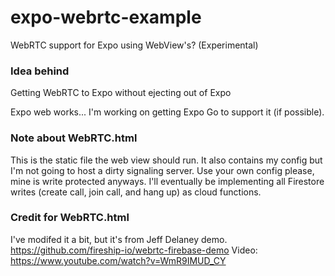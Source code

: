# expo-webrtc-example
WebRTC support for Expo using WebView's? (Experimental)

### __Idea behind__
Getting WebRTC to Expo without ejecting out of Expo

Expo web works... I'm working on getting Expo Go to support it (if possible).

### __Note about WebRTC.html__
This is the static file the web view should run. It also contains my config but I'm not going to host a dirty signaling server. Use your own config please, mine is write protected anyways. I'll eventually be implementing all Firestore writes (create call, join call, and hang up) as cloud functions.

### __Credit for WebRTC.html__
I've modifed it a bit, but it's from Jeff Delaney demo. https://github.com/fireship-io/webrtc-firebase-demo
Video: https://www.youtube.com/watch?v=WmR9IMUD_CY
